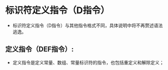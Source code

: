 # 标识符定义指令（D指令）
- 标识符定义指令（D指令）与其他指令格式不同，具体说明中将不再赘述语法逃逸。
## 定义指令（DEF指令）:
- 定义指令是定义常量、数组、常量标识符的指令，也包括重定义和解除定义；
